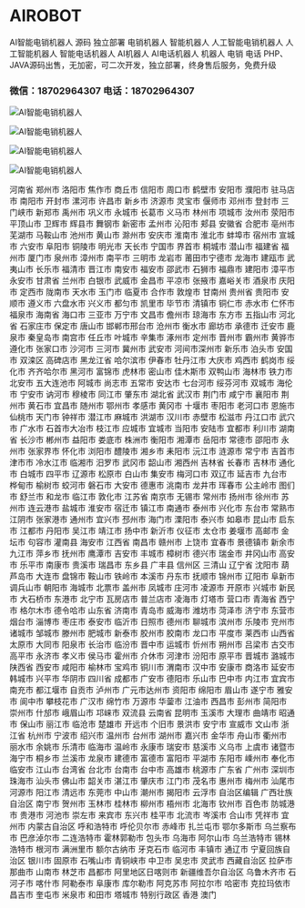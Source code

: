 # AIROBOT
AI智能电销机器人 源码 独立部署 电销机器人 智能机器人 人工智能电销机器人 人工智能机器人 智能电话机器人 AI机器人 AI电话机器人 机器人 电销 电话
PHP、JAVA源码出售，无加密，可二次开发，独立部署，终身售后服务，免费升级

### 微信：18702964307 电话：18702964307

![AI智能电销机器人](https://github.com/XinnanSui/AIROBOT/blob/master/%E5%BE%AE%E4%BF%A1%E6%88%AA%E5%9B%BE_20190301233331.png "AI智能电销机器人")

![AI智能电销机器人](https://github.com/XinnanSui/AIROBOT/blob/master/%E5%BE%AE%E4%BF%A1%E6%88%AA%E5%9B%BE_20190301233402.png "AI智能电销机器人")

![AI智能电销机器人](https://github.com/XinnanSui/AIROBOT/blob/master/%E5%BE%AE%E4%BF%A1%E6%88%AA%E5%9B%BE_20190301233447.png "AI智能电销机器人")

![AI智能电销机器人](https://github.com/XinnanSui/AIROBOT/blob/master/%E5%BE%AE%E4%BF%A1%E5%9B%BE%E7%89%87_20190301233723.png "AI智能电销机器人")

河南省 郑州市 洛阳市 焦作市 商丘市 信阳市 周口市 鹤壁市 安阳市 濮阳市 驻马店市 南阳市 开封市 漯河市 许昌市 新乡市 济源市 灵宝市 偃师市 邓州市 登封市 三门峡市 新郑市 禹州市 巩义市 永城市 长葛市 义马市 林州市 项城市 汝州市 荥阳市 平顶山市 卫辉市 辉县市 舞钢市 新密市 孟州市 沁阳市 郏县 安徽省 合肥市 亳州市 芜湖市 马鞍山市 池州市 黄山市 滁州市 安庆市 淮南市 淮北市 蚌埠市 宿州市 宣城市 六安市 阜阳市 铜陵市 明光市 天长市 宁国市 界首市 桐城市 潜山市 福建省 福州市 厦门市 泉州市 漳州市 南平市 三明市 龙岩市 莆田市宁德市 龙海市 建瓯市 武夷山市 长乐市 福清市 晋江市 南安市 福安市 邵武市 石狮市 福鼎市 建阳市 漳平市 永安市 甘肃省 兰州市 白银市 武威市 金昌市 平凉市 张掖市 嘉峪关市 酒泉市 庆阳市 定西市 陇南市 天水市 玉门市 临夏市 合作市 敦煌市 甘南州 贵州省 贵阳市 安顺市 遵义市 六盘水市 兴义市 都匀市 凯里市 毕节市 清镇市 铜仁市 赤水市 仁怀市 福泉市 海南省 海口市 三亚市 万宁市 文昌市 儋州市 琼海市 东方市 五指山市 河北省 石家庄市 保定市 唐山市 邯郸市邢台市 沧州市 衡水市 廊坊市 承德市 迁安市 鹿泉市 秦皇岛市 南宫市 任丘市 叶城市 辛集市 涿州市 定州市 晋州市 霸州市 黄骅市 遵化市 张家口市 沙河市 三河市 冀州市 武安市 河间市深州市 新乐市 泊头市 安国市 双滦区 高碑店市 黑龙江省 哈尔滨市 伊春市 牡丹江市 大庆市 鸡西市 鹤岗市 绥化市 齐齐哈尔市 黑河市 富锦市 虎林市 密山市 佳木斯市 双鸭山市 海林市 铁力市 北安市 五大连池市 阿城市 尚志市 五常市 安达市 七台河市 绥芬河市 双城市 海伦市 宁安市 讷河市 穆棱市 同江市 肇东市 湖北省 武汉市 荆门市 咸宁市 襄阳市 荆州市 黄石市 宜昌市 随州市 鄂州市 孝感市 黄冈市 十堰市 枣阳市 老河口市 恩施市 仙桃市 天门市 钟祥市 潜江市 麻城市 洪湖市 汉川市 赤壁市 松滋市 丹江口市 武穴市 广水市 石首市大冶市 枝江市 应城市 宜城市 当阳市 安陆市 宜都市 利川市 湖南省 长沙市 郴州市 益阳市 娄底市 株洲市 衡阳市 湘潭市 岳阳市 常德市 邵阳市 永州市 张家界市 怀化市 浏阳市 醴陵市 湘乡市 耒阳市 沅江市 涟源市 常宁市 吉首市 津市市 冷水江市 临湘市 汨罗市 武冈市 韶山市 湘西州 吉林省 长春市 吉林市 通化市 白城市 四平市 辽源市 松原市 白山市 集安市 梅河口市 双辽市 延吉市 九台市 桦甸市 榆树市 蛟河市 磐石市 大安市 德惠市 洮南市 龙井市 珲春市 公主岭市 图们市 舒兰市 和龙市 临江市 敦化市 江苏省 南京市 无锡市 常州市 扬州市 徐州市 苏州市 连云港市 盐城市 淮安市 宿迁市 镇江市 南通市 泰州市 兴化市 东台市 常熟市 江阴市 张家港市 通州市 宜兴市 邳州市 海门市 溧阳市 泰兴市 如皋市 昆山市 启东市 江都市 丹阳市 吴江市 靖江市 扬中市 新沂市 仪征市 太仓市 姜堰市 高邮市 金坛市 句容市 灌南县 海安市 江西省 南昌市 赣州市 上饶市 宜春市 景德镇市 新余市 九江市 萍乡市 抚州市 鹰潭市 吉安市 丰城市 樟树市 德兴市 瑞金市 井冈山市 高安市 乐平市 南康市 贵溪市 瑞昌市 东乡县 广丰县 信州区 三清山 辽宁省 沈阳市 葫芦岛市 大连市 盘锦市 鞍山市 铁岭市 本溪市 丹东市 抚顺市 锦州市 辽阳市 阜新市 调兵山市 朝阳市 海城市 北票市 盖州市 凤城市 庄河市 凌源市 开原市 兴城市 新民市 大石桥市 东港市 北宁市 瓦房店市 普兰店市 凌海市 灯塔市 营口市 青海省 西宁市 格尔木市 德令哈市 山东省 济南市 青岛市 威海市 潍坊市 菏泽市 济宁市 东营市烟台市 淄博市 枣庄市 泰安市 临沂市 日照市 德州市 聊城市 滨州市 乐陵市 兖州市 诸城市 邹城市 滕州市 肥城市 新泰市 胶州市 胶南市 龙口市 平度市 莱西市 山西省 太原市 大同市 阳泉市 长治市 临汾市 晋中市 运城市 忻州市 朔州市 吕梁市 古交市 高平市 永济市 孝义市 侯马市 霍州市 介休市 河津市 汾阳市 原平市 晋城市 潞城市 陕西省 西安市 咸阳市 榆林市 宝鸡市 铜川市 渭南市 汉中市 安康市 商洛市 延安市 韩城市 兴平市 华阴市 四川省 成都市 广安市 德阳市 乐山市 巴中市 内江市 宜宾市 南充市 都江堰市 自贡市 泸州市 广元市达州市 资阳市 绵阳市 眉山市 遂宁市 雅安市 阆中市 攀枝花市 广汉市 绵竹市 万源市 华蓥市 江油市 西昌市 彭州市 简阳市 崇州市 什邡市 峨眉山市 邛崃市 双流县 云南省 昆明市 玉溪市 大理市 曲靖市 昭通市 保山市 丽江市 临沧市 楚雄市 开远市 个旧市 景洪市 安宁市 宣威市 文山市 浙江省 杭州市 宁波市 绍兴市 温州市 台州市 湖州市 嘉兴市 金华市 舟山市 衢州市 丽水市 余姚市 乐清市 临海市 温岭市 永康市 瑞安市 慈溪市 义乌市 上虞市 诸暨市 海宁市 桐乡市 兰溪市 龙泉市 建德市 富德市 富阳市 平湖市 东阳市 嵊州市 奉化市 临安市 江山市 台湾省 台北市 台南市 台中市 高雄市 桃源市 广东省 广州市 深圳市 珠海市 汕头市 佛山市 韶关市 湛江市 肇庆市 江门市 茂名市 惠州市 梅州市 汕尾市 河源市 阳江市 清远市 东莞市 中山市 潮州市 揭阳市 云浮市 自治区编辑 广西壮族自治区 南宁市 贺州市 玉林市 桂林市 柳州市 梧州市 北海市 钦州市 百色市 防城港市 贵港市 河池市 崇左市 来宾市 东兴市 桂平市 北流市 岑溪市 合山市 凭祥市 宜州市 内蒙古自治区 呼和浩特市 呼伦贝尔市 赤峰市 扎兰屯市 鄂尔多斯市 乌兰察布市 巴彦淖尔市 二连浩特市 霍林郭勒市 包头市 乌海市 阿尔山市 乌兰浩特市 锡林浩特市 根河市 满洲里市 额尔古纳市 牙克石市 临河市 丰镇市 通辽市 宁夏回族自治区 银川市 固原市 石嘴山市 青铜峡市 中卫市 吴忠市 灵武市 西藏自治区 拉萨市 那曲市 山南市 林芝市 昌都市 阿里地区日喀则市 新疆维吾尔自治区 乌鲁木齐市 石河子市 喀什市 阿勒泰市 阜康市 库尔勒市 阿克苏市 阿拉尔市 哈密市 克拉玛依市 昌吉市 奎屯市 米泉市 和田市 塔城市 特别行政区 香港 澳门
